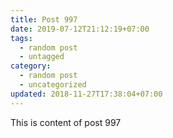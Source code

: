 ```yaml
---
title: Post 997
date: 2019-07-12T21:12:19+07:00
tags:
  - random post
  - untagged
category:
  - random post
  - uncategorized
updated: 2018-11-27T17:38:04+07:00
---
```

This is content of post 997